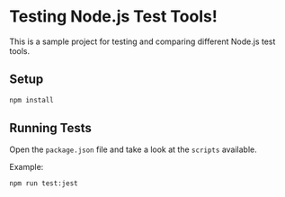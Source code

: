 # Testing Node.js Test Tools!

This is a sample project for testing and comparing different Node.js test tools.

## Setup

```sh
npm install
```

## Running Tests

Open the `package.json` file and take a look at the `scripts` available.

Example:

```sh
npm run test:jest
```
